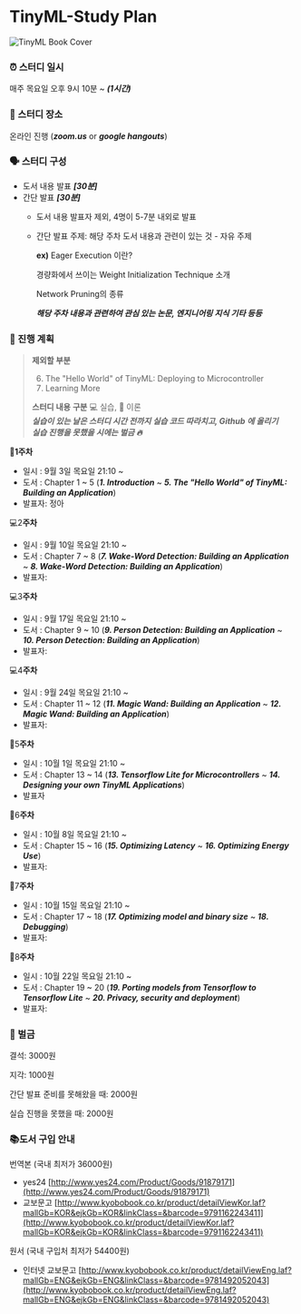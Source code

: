 # TinyML-Study Plan

![TinyML Book Cover](https://images-na.ssl-images-amazon.com/images/I/41Xn1UljKBL._SX258_BO1,204,203,200_.jpg)

### ⏰ 스터디 일시

매주 목요일 오후 9시 10분 ~ ***(1시간)***

### 💬 스터디 장소

온라인 진행 (***zoom.us*** or ***google hangouts***)

### 🗣 스터디 구성

- 도서 내용 발표 ***[30분]***
- 간단 발표 ***[30분]***
    - 도서 내용 발표자 제외, 4명이 5-7분 내외로 발표
    - 간단 발표 주제: 해당 주차 도서 내용과 관련이 있는 것 - 자유 주제

        **ex)** Eager Execution 이란?

        경량화에서 쓰이는 Weight Initialization Technique 소개

        Network Pruning의 종류

        ***해당 주차 내용과 관련하여 관심 있는 논문, 엔지니어링 지식 기타 등등***

### 📝 진행 계획

> **제외할 부분**
>
> 6. The "Hello World" of TinyML: Deploying to Microcontroller
> 21. Learning More
>
> **스터디 내용** **구분**
> 💻 실습, 📕 이론 <br/>
> ***실습이 있는 날은 스터디 시간 전까지 실습 코드 따라치고, Github 에 올리기 <br/>
> 실습 진행을 못했을 시에는 벌금 🔥***

📕**1주차**

- 일시 : 9월 3일 목요일 21:10 ~
- 도서 : Chapter 1 ~ 5 (***1. Introduction*** ~ ***5. The "Hello World" of TinyML: Building an Application***)
- 발표자: 정아

💻2**주차**

- 일시 : 9월 10일 목요일 21:10 ~
- 도서 : Chapter 7 ~ 8 (***7. Wake-Word Detection: Building an Application*** ~ ***8. Wake-Word Detection: Building an Application***)
- 발표자:

💻3**주차**

- 일시 : 9월 17일 목요일 21:10 ~
- 도서 : Chapter 9 ~ 10 (***9. Person Detection: Building an Application*** ~ ***10. Person Detection: Building an Application***)
- 발표자:

💻4**주차**

- 일시 : 9월 24일 목요일 21:10 ~
- 도서 : Chapter 11 ~ 12 (***11. Magic Wand: Building an Application*** ~ ***12. Magic Wand: Building an Application***)
- 발표자:

📕5**주차**

- 일시 : 10월 1일 목요일 21:10 ~
- 도서 : Chapter 13 ~ 14 (***13. Tensorflow Lite for Microcontrollers*** ~ ***14. Designing your own TinyML Applications***)
- 발표자

📕6**주차**

- 일시 : 10월 8일 목요일 21:10 ~
- 도서 : Chapter 15 ~ 16 (***15. Optimizing Latency*** ~ ***16. Optimizing Energy Use***)
- 발표자:

📕7**주차**

- 일시 : 10월 15일 목요일 21:10 ~
- 도서 : Chapter 17 ~ 18 (***17. Optimizing model and binary size*** ~ ***18. Debugging***)
- 발표자:

📕8**주차**

- 일시 : 10월 22일 목요일 21:10 ~
- 도서 : Chapter 19 ~ 20 (***19. Porting models from Tensorflow to Tensorflow Lite*** ~ ***20. Privacy, security and deployment***)
- 발표자:

### 💸 벌금

결석: 3000원

지각: 1000원

간단 발표 준비를 못해왔을 때: 2000원

실습 진행을 못했을 때: 2000원 

### 📚도서 구입 안내

번역본 (국내 최저가 36000원)

- yes24 [http://www.yes24.com/Product/Goods/91879171](http://www.yes24.com/Product/Goods/91879171)
- 교보문고 [http://www.kyobobook.co.kr/product/detailViewKor.laf?mallGb=KOR&ejkGb=KOR&linkClass=&barcode=9791162243411](http://www.kyobobook.co.kr/product/detailViewKor.laf?mallGb=KOR&ejkGb=KOR&linkClass=&barcode=9791162243411)

원서 (국내 구입처 최저가 54400원)

- 인터넷 교보문고 [http://www.kyobobook.co.kr/product/detailViewEng.laf?mallGb=ENG&ejkGb=ENG&linkClass=&barcode=9781492052043](http://www.kyobobook.co.kr/product/detailViewEng.laf?mallGb=ENG&ejkGb=ENG&linkClass=&barcode=9781492052043)
